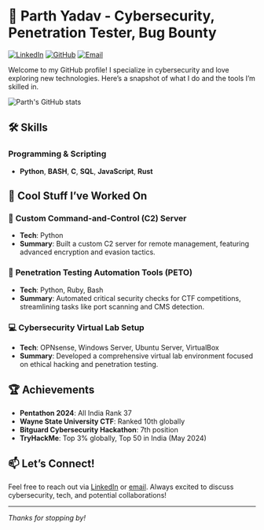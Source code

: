 # 👋 Parth Yadav - Cybersecurity, Penetration Tester, Bug Bounty

[![LinkedIn](https://img.shields.io/badge/-LinkedIn-blue?style=flat-square&logo=linkedin&logoColor=white&link=https://www.linkedin.com/in/parthyadav8/)](https://www.linkedin.com/in/parthyadav8/)
[![GitHub](https://img.shields.io/badge/-GitHub-black?style=flat-square&logo=github&logoColor=white&link=https://github.com/parthyadav51)](https://github.com/parthyadav51)
[![Email](https://img.shields.io/badge/-Email-red?style=flat-square&logo=gmail&logoColor=white&link=mailto:ayushyadav791@gmail.com)](mailto:ayushyadav791@gmail.com)

Welcome to my GitHub profile! I specialize in cybersecurity and love exploring new technologies. Here’s a snapshot of what I do and the tools I’m skilled in.

![Parth's GitHub stats](https://github-readme-stats.vercel.app/api?username=parthyadav51&show_icons=true&theme=radical)

## 🛠️ Skills

### Programming & Scripting
- **Python**, **BASH**, **C**, **SQL**, **JavaScript**, **Rust**

## 🎯 Cool Stuff I’ve Worked On

### 🔐 **Custom Command-and-Control (C2) Server**
- **Tech**: Python
- **Summary**: Built a custom C2 server for remote management, featuring advanced encryption and evasion tactics.

### 🚀 **Penetration Testing Automation Tools (PETO)**
- **Tech**: Python, Ruby, Bash
- **Summary**: Automated critical security checks for CTF competitions, streamlining tasks like port scanning and CMS detection.

### 💻 **Cybersecurity Virtual Lab Setup**
- **Tech**: OPNsense, Windows Server, Ubuntu Server, VirtualBox
- **Summary**: Developed a comprehensive virtual lab environment focused on ethical hacking and penetration testing.

## 🏆 Achievements
- **Pentathon 2024**: All India Rank 37
- **Wayne State University CTF**: Ranked 10th globally
- **Bitguard Cybersecurity Hackathon**: 7th position
- **TryHackMe**: Top 3% globally, Top 50 in India (May 2024)

## 📫 Let’s Connect!
Feel free to reach out via [LinkedIn](https://www.linkedin.com/in/parthyadav8/) or [email](mailto:ayushyadav791@gmail.com). Always excited to discuss cybersecurity, tech, and potential collaborations!

---

*Thanks for stopping by!*
